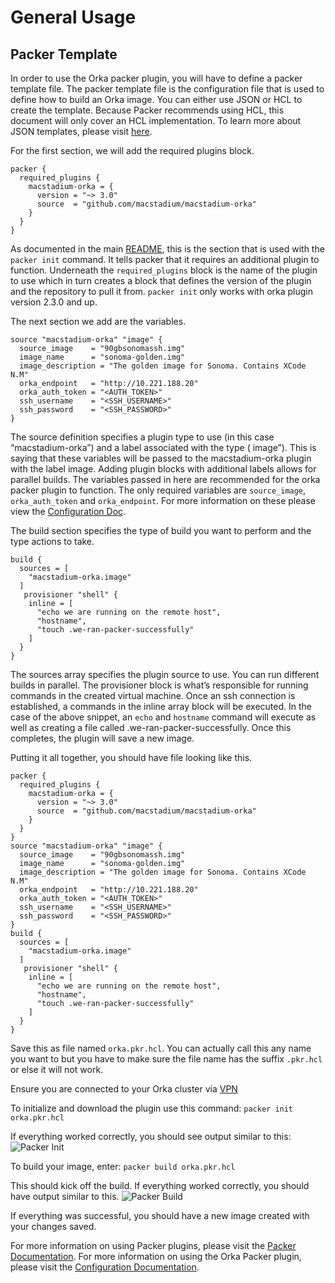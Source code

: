 # General Usage
  
## Packer Template

In order to use the Orka packer plugin, you will have to define a packer template file.  The packer template file is the configuration
file that is used to define how to build an Orka image.  You can either use JSON or HCL to create the template. Because Packer recommends
using HCL, this document will only cover an HCL implementation. To learn more about JSON templates, please visit [here](https://www.packer.io/docs/templates/legacy_json_templates). 

For the first section, we will add the required plugins block.

```hcl
packer {
  required_plugins {
    macstadium-orka = {
      version = "~> 3.0"
      source  = "github.com/macstadium/macstadium-orka"
    }
  }
}
```
As documented in the main [README](README.md), this is the section that is used with the `packer init` command.  It tells packer that it requires an additional plugin
to function. Underneath the `required_plugins` block is the name of the plugin to use which in turn creates a block that defines the version of the plugin
and the repository to pull it from.  `packer init` only works with orka plugin version 2.3.0 and up.

The next section we add are the variables.
```hcl
source "macstadium-orka" "image" {
  source_image    = "90gbsonomassh.img"
  image_name      = "sonoma-golden.img"
  image_description = "The golden image for Sonoma. Contains XCode N.M"
  orka_endpoint   = "http://10.221.188.20"
  orka_auth_token = "<AUTH_TOKEN>"
  ssh_username    = "<SSH_USERNAME>"
  ssh_password    = "<SSH_PASSWORD>"
}
```
The source definition specifies a plugin type to use (in this case “macstadium-orka”) and a label associated with the type ( image”).   This is saying that these variables will
be passed to the macstadium-orka plugin with the label image.   Adding plugin blocks with additional labels allows for parallel builds. The variables passed in here are recommended
for the orka packer plugin to function.  The only required variables are `source_image`,  `orka_auth_token`  and `orka_endpoint`.  For more information on these please view
the [Configuration Doc](./builders/config.mdx). 

The build section specifies the type of build you want to perform and the type actions to take.

```hcl
build {
  sources = [
    "macstadium-orka.image"
  ]
   provisioner "shell" {
    inline = [
      "echo we are running on the remote host",
      "hostname",
      "touch .we-ran-packer-successfully"
    ]
  }
}
```

The sources array specifies the plugin source to use.  You can run different builds in parallel.  The provisioner block is what’s responsible for running commands in the created virtual machine.
Once an ssh connection is established, a commands in the inline array block will be executed.  In the case of the above snippet, an `echo` and `hostname` command will execute as well as creating
a file called .we-ran-packer-successfully.  Once this completes, the plugin will save a new image.

Putting it all together, you should have file looking like this.

```hcl
packer {
  required_plugins {
    macstadium-orka = {
      version = "~> 3.0"
      source  = "github.com/macstadium/macstadium-orka"
    }
  }
}
source "macstadium-orka" "image" {
  source_image    = "90gbsonomassh.img"
  image_name      = "sonoma-golden.img"
  image_description = "The golden image for Sonoma. Contains XCode N.M"
  orka_endpoint   = "http://10.221.188.20"
  orka_auth_token = "<AUTH_TOKEN>"
  ssh_username    = "<SSH_USERNAME>"
  ssh_password    = "<SSH_PASSWORD>"
}
build {
  sources = [
    "macstadium-orka.image"
  ]
   provisioner "shell" {
    inline = [
      "echo we are running on the remote host",
      "hostname",
      "touch .we-ran-packer-successfully"
    ]
  }
}
```

Save this as file named `orka.pkr.hcl`.  You can actually call this any name you want to but you have to make sure the file name has the suffix `.pkr.hcl` or else it will not work.

Ensure you are connected to your Orka cluster via [VPN](https://orkadocs.macstadium.com/v1.2.0/docs/vpn-connect) 

To initialize and download the plugin use this command:
`packer init orka.pkr.hcl`

If everything worked correctly, you should see output similar to this:
![Packer Init](../images/packerinit.PNG)

To build your image, enter:
`packer build orka.pkr.hcl`

This should kick off the build.  If everything worked correctly, you should have output similar to this.
![Packer Build](../images/packerbuild.PNG)

If everything was successful, you should have a new image created with your changes saved.

For more information on using Packer plugins, please visit the [Packer Documentation](https://www.packer.io/docs/plugins).
For more information on using the Orka Packer plugin, please visit the [Configuration Documentation](./builders/config.mdx).
